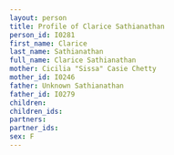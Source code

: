 ```yaml
---
layout: person
title: Profile of Clarice Sathianathan
person_id: I0281
first_name: Clarice
last_name: Sathianathan
full_name: Clarice Sathianathan
mother: Cicilia "Sissa" Casie Chetty
mother_id: I0246
father: Unknown Sathianathan
father_id: I0279
children:
children_ids:
partners:
partner_ids:
sex: F
---
```


